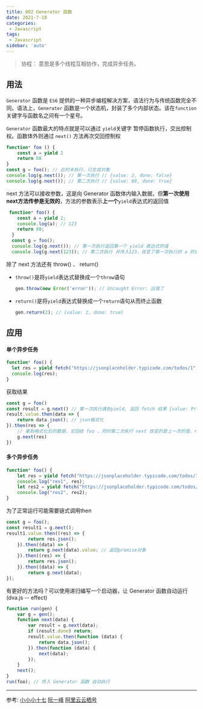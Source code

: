 ```yaml
---
title: 002 Generator 函数
date: 2021-7-18
categories: 
 - Javascript
tags:
 - Javascript
sidebar: 'auto'
---
```


> 协程： 意思是多个线程互相协作，完成异步任务。

## 用法

`Generator` 函数是 `ES6` 提供的一种异步编程解决方案，语法行为与传统函数完全不同。语法上，`Generator` 函数是一个状态机，封装了多个内部状态。该在`function`关键字与函数名之间有一个星号。

`Generator` 函数最大的特点就是可以通过 `yield`关键字 暂停函数执行，交出控制权。函数体外则通过 `next()` 方法再次交回控制权

```js
function* foo () {
	const a = yield 2
	return 88
}
const g = foo(); // 此时未执行，只生成对象
console.log(g.next()); // 第一次执行 // {value: 2, done: false}
console.log(g.next()); // 第二次执行 // {value: 88, done: true}
```

next 方法可以接收参数，这是向 Generator 函数体内输入数据，但**第一次使用next方法传参是无效的**，方法的参数表示**上一个**`yield`表达式的返回值

```js
 function* foo() {
    const a = yield 2;
    console.log(a); // 123
    return 88;
  }
  const g = foo();
  console.log(g.next()); // 第一次执行返回第一个 yield 表达式的值
  console.log(g.next(123)); // 第二次执行 并传入123，改变了第一次执行的 a 的值
```

除了 next 方法还有 throw() 、 return()

- `throw()`是将`yield`表达式替换成一个`throw`语句

  ```js
  gen.throw(new Error('error')); // Uncaught Error: 出错了
  ```

- `return()`是将`yield`表达式替换成一个`return`语句从而终止函数

  ```js
  gen.return(2); // {value: 2, done: true}
  ```

## 应用

#### 单个异步任务

```js
function* foo() {
  let res = yield fetch("https://jsonplaceholder.typicode.com/todos/1");
  console.log(res);
}
```

获取结果

```js
const g = foo()
const result = g.next() // 第一次执行遇到yield, 返回 fetch 结果 {value: Promise, done: false}
result.value.then(data => {
    return data.json(); // json格式化
}).then(res => {
    // 拿到格式化后的数据，交回给 foo ，同时第二次执行 next 改变的是上一次的值，res 正常输出
    g.next(res)
})
```

#### 多个异步任务

```js
function* foo() {
    let res = yield fetch("https://jsonplaceholder.typicode.com/todos/1");
    console.log("res1", res);
    let res2 = yield fetch("https://jsonplaceholder.typicode.com/todos/2");
    console.log("res2", res2);
}
```

为了正常运行可能需要链式调用then

```js
const g = foo();
const result1 = g.next();
result1.value.then((res) => {
        return res.json();
	}).then((data) => {
        return g.next(data).value; // 返回promise对象
	}).then((res) => {
        return res.json();
	}).then((data) => {
        return g.next(data);
});
```

有更好的方法吗？可以使用递归编写一个启动器，让 Generator 函数自动运行 (dva.js -- effect)

```js
function run(gen) {
    var g = gen();
    function next(data) {
        var result = g.next(data);
        if (result.done) return;
        result.value.then(function (data) {
            return data.json();
        }).then(function (data) {
            next(data);
        });
    }
    next();
}
run(foo); // 传入 Generator 函数 自动执行
```

----

参考: 
[小小小十七](https://juejin.cn/post/6844904202632691726#heading-3) 
[阮一峰](http://www.ruanyifeng.com/blog/2015/04/generator.html) 
[阿里云云栖号](https://zhuanlan.zhihu.com/p/47645608)

